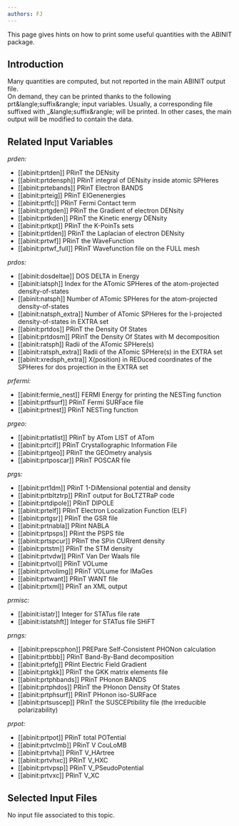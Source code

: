 ```yaml
---
authors: FJ
---
```

<!--
This file is automatically generated by mksite.py. All changes will be lost.
Change the input yaml files or the python code
-->

This page gives hints on how to print some useful quantities with the ABINIT package.

## Introduction

Many quantities are computed, but not reported in the main ABINIT output file.  
On demand, they can be printed thanks to the following
prt&amp;langle;suffix&amp;rangle; input variables. Usually, a corresponding
file suffixed with _&amp;langle;suffix&amp;rangle; will be printed. In other
cases, the main output will be modified to contain the data.



## Related Input Variables

*prden:*

- [[abinit:prtden]]  PRinT the DENsity
- [[abinit:prtdensph]]  PRinT integral of DENsity inside atomic SPHeres
- [[abinit:prtebands]]  PRinT Electron BANDS
- [[abinit:prteig]]  PRinT EIGenenergies
- [[abinit:prtfc]]  PRinT Fermi Contact term
- [[abinit:prtgden]]  PRinT the Gradient of electron DENsity
- [[abinit:prtkden]]  PRinT the Kinetic energy DENsity
- [[abinit:prtkpt]]  PRinT the K-PoinTs sets
- [[abinit:prtlden]]  PRinT the Laplacian of electron DENsity
- [[abinit:prtwf]]  PRinT the WaveFunction
- [[abinit:prtwf_full]]  PRinT Wavefunction file on the FULL mesh
 
*prdos:*

- [[abinit:dosdeltae]]  DOS DELTA in Energy
- [[abinit:iatsph]]  Index for the ATomic SPHeres of the atom-projected density-of-states
- [[abinit:natsph]]  Number of ATomic SPHeres for the atom-projected density-of-states
- [[abinit:natsph_extra]]  Number of ATomic SPHeres for the l-projected density-of-states in EXTRA set
- [[abinit:prtdos]]  PRinT the Density Of States
- [[abinit:prtdosm]]  PRinT the Density Of States with M decomposition
- [[abinit:ratsph]]  Radii of the ATomic SPHere(s)
- [[abinit:ratsph_extra]]  Radii of the ATomic SPHere(s) in the EXTRA set
- [[abinit:xredsph_extra]]  X(position) in REDuced coordinates of the SPHeres for dos projection in the EXTRA set
 
*prfermi:*

- [[abinit:fermie_nest]]  FERMI Energy for printing the NESTing function
- [[abinit:prtfsurf]]  PRinT Fermi SURFace file
- [[abinit:prtnest]]  PRinT NESTing function
 
*prgeo:*

- [[abinit:prtatlist]]  PRinT by ATom LIST of ATom
- [[abinit:prtcif]]  PRinT Crystallographic Information File
- [[abinit:prtgeo]]  PRinT the GEOmetry analysis
- [[abinit:prtposcar]]  PRinT POSCAR file
 
*prgs:*

- [[abinit:prt1dm]]  PRinT 1-DiMensional potential and density
- [[abinit:prtbltztrp]]  PRinT output for BoLTZTRaP code
- [[abinit:prtdipole]]  PRinT DIPOLE
- [[abinit:prtelf]]  PRinT Electron Localization Function (ELF)
- [[abinit:prtgsr]]  PRinT the GSR file
- [[abinit:prtnabla]]  PRint NABLA
- [[abinit:prtpsps]]  PRint the PSPS file
- [[abinit:prtspcur]]  PRinT the SPin CURrent density
- [[abinit:prtstm]]  PRinT the STM density
- [[abinit:prtvdw]]  PRinT Van Der Waals file
- [[abinit:prtvol]]  PRinT VOLume
- [[abinit:prtvolimg]]  PRinT VOLume for IMaGes
- [[abinit:prtwant]]  PRinT WANT file
- [[abinit:prtxml]]  PRinT an XML output
 
*prmisc:*

- [[abinit:istatr]]  Integer for STATus file rate
- [[abinit:istatshft]]  Integer for STATus file SHiFT
 
*prngs:*

- [[abinit:prepscphon]]  PREPare Self-Consistent PHONon calculation
- [[abinit:prtbbb]]  PRinT Band-By-Band decomposition
- [[abinit:prtefg]]  PRint Electric Field Gradient
- [[abinit:prtgkk]]  PRinT the GKK matrix elements file
- [[abinit:prtphbands]]  PRinT PHonon BANDS
- [[abinit:prtphdos]]  PRinT the PHonon Density Of States
- [[abinit:prtphsurf]]  PRinT PHonon iso-SURFace
- [[abinit:prtsuscep]]  PRinT the SUSCEPtibility file (the irreducible polarizability)
 
*prpot:*

- [[abinit:prtpot]]  PRinT total POTential
- [[abinit:prtvclmb]]  PRinT V CouLoMB
- [[abinit:prtvha]]  PRinT V_HArtree
- [[abinit:prtvhxc]]  PRinT V_HXC
- [[abinit:prtvpsp]]  PRinT V_PSeudoPotential
- [[abinit:prtvxc]]  PRinT V_XC
 

## Selected Input Files

No input file associated to this topic.

